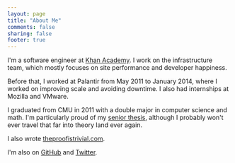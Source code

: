```yaml
---
layout: page
title: "About Me"
comments: false
sharing: false
footer: true
---
```


I'm a software engineer at [Khan Academy](http://www.khanacademy.org). I work on
the infrastructure team, which mostly focuses on site performance and developer
happiness.

Before that, I worked at Palantir from May 2011 to January 2014, where I worked
on improving scale and avoiding downtime. I also had internships at Mozilla and
VMware.

I graduated from CMU in 2011 with a double major in computer science and math.
I'm particularly proud of my [senior thesis](/files/senior_thesis.pdf),
although I probably won't ever travel that far into theory land ever again.

I also wrote [theproofistrivial.com](http://www.theproofistrivial.com).

I'm also on [GitHub](https://github.com/alangpierce) and
[Twitter](https://twitter.com/alangpierce).

